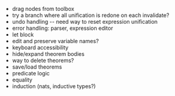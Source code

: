 * drag nodes from toolbox
* try a branch where all unification is redone on each invalidate?
* undo handling -- need way to reset expression unification
* error handling: parser, expression editor
* let block
* edit and preserve variable names?
* keyboard accessibility
* hide/expand theorem bodies
* way to delete theorems?
* save/load theorems
* predicate logic
* equality
* induction (nats, inductive types?)